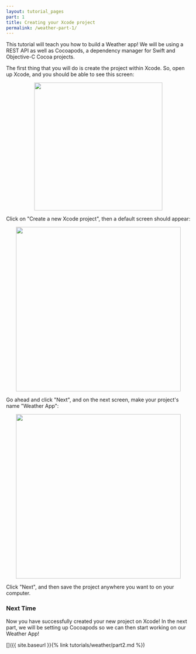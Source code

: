 ```yaml
---
layout: tutorial_pages
part: 1
title: Creating your Xcode project
permalink: /weather-part-1/
---
```


This tutorial will teach you how to build a Weather app! We will be using a REST API as well as Cocoapods, a dependency manager for Swift and Objective-C Cocoa projects.

The first thing that you will do is create the project within Xcode. So, open up Xcode, and you should be able to see this screen:

<p align="center"> <img src="../images/weather/xcodeMainScreen.png" align="center" height="350px"> </p>

Click on "Create a new Xcode project", then a default screen should appear:

<p align="center"> <img src="../images/weather/createProject.png" align="center" height="450px"> </p>

Go ahead and click "Next", and on the next screen, make your project's name "Weather App":

<p align="center"> <img src="../images/weather/inputProjectName.png" align="center" height="450px"> </p>

Click "Next", and then save the project anywhere you want to on your computer.

### Next Time

Now you have successfully created your new project on Xcode! In the next part, we will be setting up Cocoapods so we can then start working on our Weather App!

[]({{ site.baseurl }}{% link tutorials/weather/part2.md %})